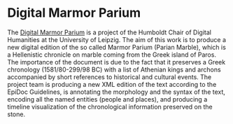 # Digital Marmor Parium

The <a href="http://www.dh.uni-leipzig.de/wo/projects/open-greek-and-latin-project/digital-marmor-parium/">Digital Marmor Parium</a> is a project of the Humboldt Chair of Digital Humanities at the University of Leipzig. The aim of this work is to produce a new digital edition of the so called Marmor Parium (Parian Marble), which is a Hellenistic chronicle on marble coming from the Greek island of Paros. The importance of the document is due to the fact that it preserves a Greek chronology (1581/80-299/98 BC) with a list of Athenian kings and archons accompanied by short references to historical and cultural events. The project team is producing a new XML edition of the text according to the EpiDoc Guidelines, is annotating the morphology and the syntax of the text, encoding all the named entities (people and places), and producing a timeline visualization of the chronological information preserved on the stone.
